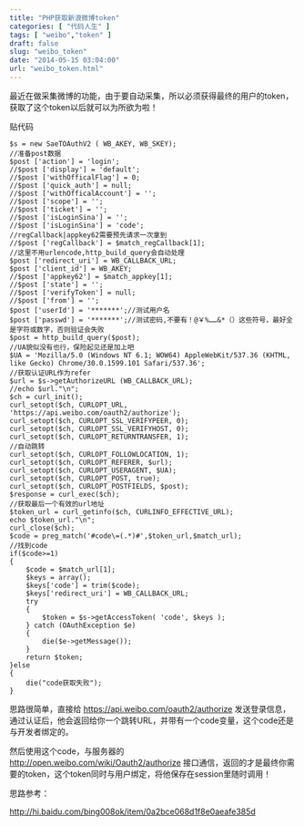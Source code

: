 ```yaml
---
title: "PHP获取新浪微博token"
categories: [ "代码人生" ]
tags: [ "weibo","token" ]
draft: false
slug: "weibo_token"
date: "2014-05-15 03:04:00"
url: "weibo_token.html"
---
```


最近在做采集微博的功能，由于要自动采集，所以必须获得最终的用户的token，获取了这个token以后就可以为所欲为啦！ 

贴代码 

    $s = new SaeTOAuthV2 ( WB_AKEY, WB_SKEY);
    //准备post数据
    $post ['action'] = 'login';
    //$post ['display'] = 'default';
    //$post ['withOfficalFlag'] = 0;
    //$post ['quick_auth'] = null;
    //$post ['withOfficalAccount'] = '';
    //$post ['scope'] = '';
    //$post ['ticket'] = '';
    //$post ['isLoginSina'] = '';
    //$post ['isLoginSina'] = 'code';
    //regCallback|appkey62需要预先请求一次拿到
    //$post ['regCallback'] = $match_regCallback[1];
    //这里不用urlencode,http_build_query会自动处理
    $post ['redirect_uri'] = WB_CALLBACK_URL;
    $post ['client_id'] = WB_AKEY;
    //$post ['appkey62'] = $match_appkey[1];
    //$post ['state'] = '';
    //$post ['verifyToken'] = null;
    //$post ['from'] = '';
    $post ['userId'] = '*******';//测试用户名
    $post ['passwd'] = '*******';//测试密码,不要有！@￥%……&*（）这些符号，最好全是字符或数字，否则验证会失败
    $post = http_build_query($post);
    //UA貌似没有也行，保险起见还是加上吧
    $UA = 'Mozilla/5.0 (Windows NT 6.1; WOW64) AppleWebKit/537.36 (KHTML, like Gecko) Chrome/30.0.1599.101 Safari/537.36';
    //获取认证URL作为refer
    $url = $s->getAuthorizeURL (WB_CALLBACK_URL);
    //echo $url."\n";
    $ch = curl_init();
    curl_setopt($ch, CURLOPT_URL, 'https://api.weibo.com/oauth2/authorize');
    curl_setopt($ch, CURLOPT_SSL_VERIFYPEER, 0);
    curl_setopt($ch, CURLOPT_SSL_VERIFYHOST, 0);
    curl_setopt($ch, CURLOPT_RETURNTRANSFER, 1);
    //自动跳转
    curl_setopt($ch, CURLOPT_FOLLOWLOCATION, 1);
    curl_setopt($ch, CURLOPT_REFERER, $url);
    curl_setopt($ch, CURLOPT_USERAGENT, $UA);
    curl_setopt($ch, CURLOPT_POST, true);
    curl_setopt($ch, CURLOPT_POSTFIELDS, $post);
    $response = curl_exec($ch);
    //获取最后一个有效的url地址
    $token_url = curl_getinfo($ch, CURLINFO_EFFECTIVE_URL);
    echo $token_url."\n";
    curl_close($ch);
    $code = preg_match('#code\=(.*)#',$token_url,$match_url);
    //找到code
    if($code>=1)
    {
    	$code = $match_url[1];
    	$keys = array();
    	$keys['code'] = trim($code);
    	$keys['redirect_uri'] = WB_CALLBACK_URL;
    	try 
    	{
    		$token = $s->getAccessToken( 'code', $keys );
    	} catch (OAuthException $e) 
    	{
    		die($e->getMessage());
    	}
    	return $token;
    }else
    {
    	die("code获取失败");
    }



思路很简单，直接给 https://api.weibo.com/oauth2/authorize 发送登录信息，通过认证后，他会返回给你一个跳转URL，并带有一个code变量，这个code还是与开发者绑定的。

然后使用这个code，与服务器的  http://open.weibo.com/wiki/Oauth2/authorize 接口通信，返回的才是最终你需要的token，这个token同时与用户绑定，将他保存在session里随时调用！

 

思路参考：

http://hi.baidu.com/bing008ok/item/0a2bce068d1f8e0aeafe385d